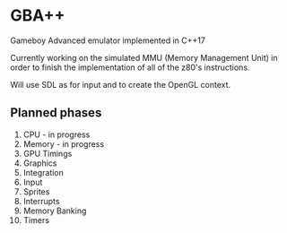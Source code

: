 # GBA++

Gameboy Advanced emulator implemented in C++17

Currently working on the simulated MMU (Memory Management Unit) in order to finish the implementation of all of the z80's instructions.

Will use SDL as for input and to create the OpenGL context.

## Planned phases
1. CPU - in progress
2. Memory - in progress
3. GPU Timings
4. Graphics
5. Integration
6. Input
7. Sprites
8. Interrupts
9. Memory Banking
10. Timers